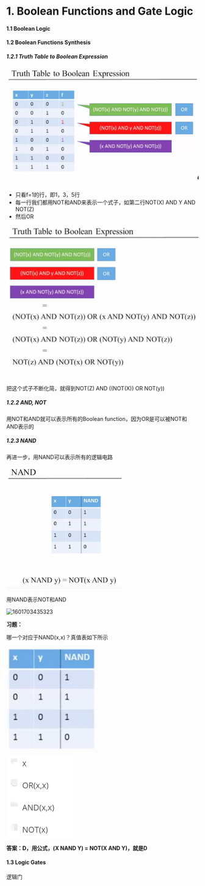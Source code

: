 # 1. Boolean Functions and Gate Logic

#### 1.1 Boolean Logic

#### 1.2 Boolean Functions Synthesis

##### 1.2.1 Truth Table to Boolean Expression

<img src="https://raw.githubusercontent.com/ZhouMeng1998/computer-science-notes/main/IMG/image-20201003094317907.png" alt="image-20201003094317907" style="zoom:200%;" />

- 只看f=1的行，即1，3，5行
- 每一行我们都用NOT和AND来表示一个式子，如第二行NOT(X) AND Y AND NOT(Z)
- 然后OR

![计算机生成了可选文字: TruthTabletoBooleanExpression (NOT(x)ANDNOT(y)ANDNOT(z)) (NOT(x)ANDYANDN0T(z)) （×ANDN0T(y)ANDNOT(z)) OR OR (NOT(x)ANDNOT(z))OR(xANDNOT(y)ANDNOT(z)) (NOT(x)ANDNOT(z))OR(NOT(Y)ANDNOT(z)) NOT(z)AND(NOT(x)ORNOT(y))](https://raw.githubusercontent.com/ZhouMeng1998/computer-science-notes/main/IMG/202010/03/141901-795663.png)

把这个式子不断化简，就得到NOT(Z) AND ((NOT(X)) OR NOT(y))

##### 1.2.2 AND, NOT

用NOT和AND就可以表示所有的Boolean function，因为OR是可以被NOT和AND表示的

##### 1.2.3 NAND

再进一步，用NAND可以表示所有的逻辑电路



![1601702798851](https://raw.githubusercontent.com/ZhouMeng1998/computer-science-notes/main/IMG/202010/03/132640-519150.png)

用NAND表示NOT和AND

![1601703435323](C:\Users\Philip\AppData\Roaming\Typora\typora-user-images\1601703435323.png)

**习题：**

哪一个对应于NAND(x,x)？真值表如下所示

![1601703156358](https://raw.githubusercontent.com/ZhouMeng1998/computer-science-notes/main/IMG/202010/03/133237-517953.png)

![1601703278135](https://raw.githubusercontent.com/ZhouMeng1998/computer-science-notes/main/IMG/202010/03/133438-714350.png)

**答案：D，用公式，(X NAND Y) = NOT(X AND Y)，就是D**

#### 1.3 Logic Gates

逻辑门